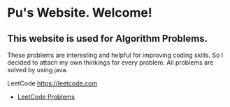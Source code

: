 # Pu's Website. Welcome!
## This website is used for Algorithm Problems. 
These problems are interesting and helpful for improving coding skills. So I decided to attach my own thinkings for every problem. All problems are solved by using java.<br>

LeetCode https://leetcode.com
* [LeetCode Problems](leetcodeproblems/index1.html)
